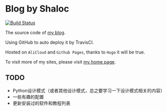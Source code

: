 # Blog by Shaloc

[![Build Status](https://travis-ci.com/Shaloc/blog_hugo.svg?branch=master)](https://travis-ci.com/Shaloc/blog_hugo)

The source code of [my blog](https://gblog.shaloc.site).

Using GitHub to auto deploy it by TravisCI.

Hosted on `AliCloud` and `Github Pages`, thanks to `Hugo` it will be true.

To visit more of my sites, please visit [my home page](https://www.shaloc.site).

## TODO

- Python设计模式（或者其他设计模式，总之要学习一下设计模式相关的内容）
- 一些有趣的配置
- 更新安装过的软件和教程列表
